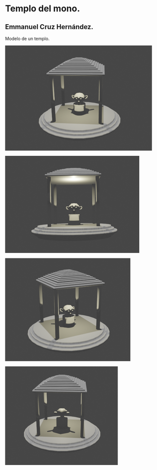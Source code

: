 # Templo del mono.
## Emmanuel Cruz Hernández.

Modelo de un templo.

![D1](D1.png)

![D2](D2.png)

![D3](D3.png)

![D4](D4.png)
